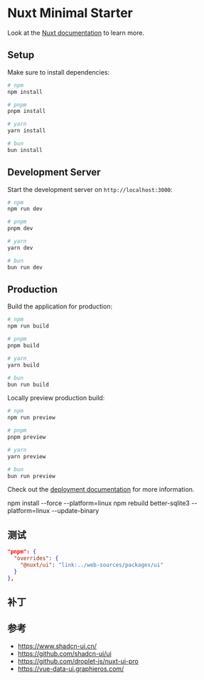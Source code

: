 # Nuxt Minimal Starter

Look at the [Nuxt documentation](https://nuxt.com/docs/getting-started/introduction) to learn more.

## Setup

Make sure to install dependencies:

```bash
# npm
npm install

# pnpm
pnpm install

# yarn
yarn install

# bun
bun install
```

## Development Server

Start the development server on `http://localhost:3000`:

```bash
# npm
npm run dev

# pnpm
pnpm dev

# yarn
yarn dev

# bun
bun run dev
```

## Production

Build the application for production:

```bash
# npm
npm run build

# pnpm
pnpm build

# yarn
yarn build

# bun
bun run build
```

Locally preview production build:

```bash
# npm
npm run preview

# pnpm
pnpm preview

# yarn
yarn preview

# bun
bun run preview
```

Check out the [deployment documentation](https://nuxt.com/docs/getting-started/deployment) for more information.

npm install --force --platform=linux
npm rebuild better-sqlite3 --platform=linux --update-binary

## 测试

```json
"pnpm": {
  "overrides": {
    "@nuxt/ui": "link:../web-sources/packages/ui"
  }
},
```

## 补丁

## 参考

- https://www.shadcn-ui.cn/
- https://github.com/shadcn-ui/ui
- https://github.com/droplet-js/nuxt-ui-pro
- https://vue-data-ui.graphieros.com/


